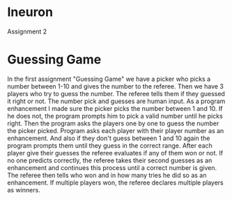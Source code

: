 # Ineuron
Assignment 2

# Guessing Game

In the first assignment "Guessing Game" we have a picker who picks a number between 1-10 and gives the number to the referee. Then we have 3 players who try to guess the number. The referee tells them if they guessed it right or not. The number pick and guesses are human input. As a program enhancement I made sure the picker picks the number between 1 and 10. If he does not, the program prompts him to pick a valid number until he picks right. Then the program asks the players one by one to guess the number the picker picked. Program asks each player with their player number as an enhancement. And also if they don't guess between 1 and 10 again the program prompts them until they guess in the correct range. After each player give their guesses the referee evaluates if any of them won or not. If no one predicts correctly, the referee takes their second guesses as an enhancement and continues this process until a correct number is given. The referee then tells who won and in how many tries he did so as an enhancement. If multiple players won, the referee declares multiple players as winners. 
